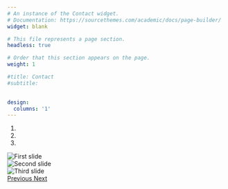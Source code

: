 ```yaml
---
# An instance of the Contact widget.
# Documentation: https://sourcethemes.com/academic/docs/page-builder/
widget: blank

# This file represents a page section.
headless: true

# Order that this section appears on the page.
weight: 1

#title: Contact
#subtitle:

  
design:
  columns: '1'
---
```


<div id="carouselExampleIndicators" class="carousel slide" data-ride="carousel">
  <ol class="carousel-indicators">
    <li data-target="#carouselExampleIndicators" data-slide-to="0" class="active"></li>
    <li data-target="#carouselExampleIndicators" data-slide-to="1"></li>
    <li data-target="#carouselExampleIndicators" data-slide-to="2"></li>
  </ol>
  <div class="carousel-inner">
    <div class="carousel-item active">
      <img class="d-block w-100" src="news2.jpg" alt="First slide">
    </div>
    <div class="carousel-item">
      <img class="d-block w-100" src="news2.jpg" alt="Second slide">
    </div>
    <div class="carousel-item">
      <img class="d-block w-100" src="news2.jpg" alt="Third slide">
    </div>
  </div>
  <a class="carousel-control-prev" href="#carouselExampleIndicators" role="button" data-slide="prev">
    <span class="carousel-control-prev-icon" aria-hidden="true"></span>
    <span class="sr-only">Previous</span>
  </a>
  <a class="carousel-control-next" href="#carouselExampleIndicators" role="button" data-slide="next">
    <span class="carousel-control-next-icon" aria-hidden="true"></span>
    <span class="sr-only">Next</span>
  </a>
</div>